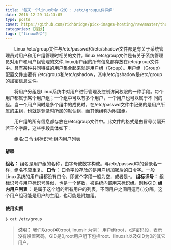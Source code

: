 ```yaml
---
title: '每天一个linux命令（29）: /etc/group文件详解'
date: 2016-12-29 14:13:05
type: posts
cover: https://github.com/richbridge/picx-images-hosting/raw/master/thumbnail/程技.jpg
categories: [程技]
tags: ["linux命令"]
---
```

　　Linux /etc/group文件与/etc/passwd和/etc/shadow文件都是有关于系统管理员对用户和用户组管理时相关的文件。linux /etc/group文件是有关于系统管理员对用户和用户组管理的文件,linux用户组的所有信息都存放在/etc/group文件中。具有某种共同特征的用户集合起来就是用户组（Group）。用户组（Group）配置文件主要有 /etc/group和/etc/gshadow，其中/etc/gshadow是/etc/group的加密信息文件。
<!--more -->
　　将用户分组是Linux系统中对用户进行管理及控制访问权限的一种手段。每个用户都属于某个用户组；一个组中可以有多个用户，一个用户也可以属于不 同的组。当一个用户同时是多个组中的成员时，在/etc/passwd文件中记录的是用户所属的主组，也就是登录时所属的默认组，而其他组称为附加组。

　　用户组的所有信息都存放在/etc/group文件中。此文件的格式是由冒号(:)隔开若干个字段，这些字段具体如下：

　　组名:口令:组标识号:组内用户列表

#### 解释
**组名：** 组名是用户组的名称，由字母或数字构成。与/etc/passwd中的登录名一样，组名不应重复。
**口令：** 口令字段存放的是用户组加密后的口令字。一般Linux系统的用户组都没有口令，即这个字段一般为空，或者是`*`。
**组标识号：** 组标识号与用户标识号类似，也是一个整数，被系统内部用来标识组。别称GID.
**组内用户列表：** 是属于这个组的所有用户的列表，不同用户之间用逗号(,)分隔。这个用户组可能是用户的主组，也可能是附加组。

#### 使用实例
```bash
$ cat /etc/group
```
>**说明：** 我们以root:x:0:root,linuxsir 为例： 用户组root，x是密码段，表示没有设置密码，GID是0,root用户组下包括root、linuxsir以及GID为0的其它用户。
